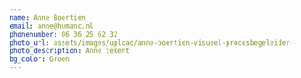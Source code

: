 ```yaml
---
name: Anne Boertien
email: anne@humanc.nl
phonenumber: 06 36 25 62 32
photo_url: assets/images/upload/anne-boertien-visueel-procesbegeleider-zakelijk-tekenen-visueel-verslag-psycholoog.960x0.jpg
photo_description: Anne tekent
bg_color: Groen
---
```

